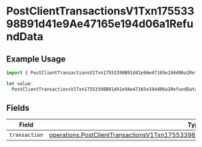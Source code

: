 # PostClientTransactionsV1Txn17553398B91d41e9Ae47165e194d06a1RefundData

## Example Usage

```typescript
import { PostClientTransactionsV1Txn17553398B91d41e9Ae47165e194d06a1RefundData } from "@dhaba/safepay-ts/models/operations";

let value:
  PostClientTransactionsV1Txn17553398B91d41e9Ae47165e194d06a1RefundData = {};
```

## Fields

| Field                                                                                                                                                                                              | Type                                                                                                                                                                                               | Required                                                                                                                                                                                           | Description                                                                                                                                                                                        |
| -------------------------------------------------------------------------------------------------------------------------------------------------------------------------------------------------- | -------------------------------------------------------------------------------------------------------------------------------------------------------------------------------------------------- | -------------------------------------------------------------------------------------------------------------------------------------------------------------------------------------------------- | -------------------------------------------------------------------------------------------------------------------------------------------------------------------------------------------------- |
| `transaction`                                                                                                                                                                                      | [operations.PostClientTransactionsV1Txn17553398B91d41e9Ae47165e194d06a1RefundTransaction](../../models/operations/postclienttransactionsv1txn17553398b91d41e9ae47165e194d06a1refundtransaction.md) | :heavy_minus_sign:                                                                                                                                                                                 | N/A                                                                                                                                                                                                |